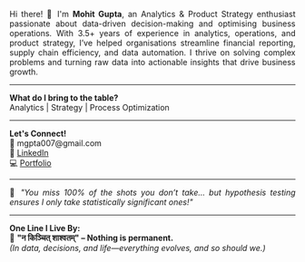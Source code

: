 <p align="justify">
Hi there! 👋  
I'm <b>Mohit Gupta</b>, an Analytics & Product Strategy enthusiast passionate about data-driven decision-making and optimising business operations.  
With 3.5+ years of experience in analytics, operations, and product strategy, I’ve helped organisations streamline financial reporting, supply chain efficiency, and data automation. I thrive on solving complex problems and turning raw data into actionable insights that drive business growth.
</p>

<hr>

<p align="justify">
<b>What do I bring to the table?</b><br>
Analytics | Strategy | Process Optimization<br>

</p>

<hr>

<p align="justify">
<b>Let's Connect!</b><br>
📧 mgpta007@gmail.com<br>
🤝 <a href="https://www.linkedin.com/in/mohitgupta2299/">LinkedIn</a><br>
💻 <a href="https://v0-portfolio-wnn4ahkm5gu-lzwgw5.vercel.app/">Portfolio</a>
</p>

<hr>

<p align="justify">
🔢 <i>"You miss 100% of the shots you don’t take… but hypothesis testing ensures I only take statistically significant ones!"</i>
</p>

<hr>

<p align="justify">
<b>One Line I Live By:</b><br>
📜 <b>"न किञ्चित् शाश्वतम्" – Nothing is permanent.</b><br>
<i>(In data, decisions, and life—everything evolves, and so should we.)</i>
</p>
